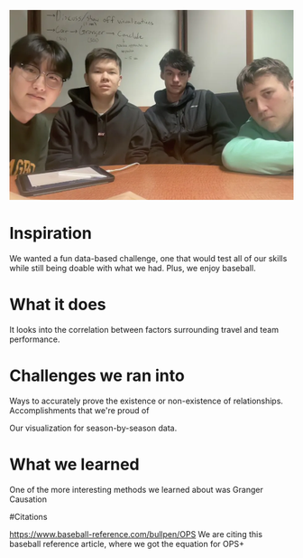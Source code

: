 ![photo](./photo.webp "A photo")


# Inspiration

We wanted a fun data-based challenge, one that would test all of our skills while still being doable with what we had. Plus, we enjoy baseball.


# What it does

It looks into the correlation between factors surrounding travel and team performance.


# Challenges we ran into

Ways to accurately prove the existence or non-existence of relationships.
Accomplishments that we're proud of

Our visualization for season-by-season data.


# What we learned

One of the more interesting methods we learned about was Granger Causation

#Citations

https://www.baseball-reference.com/bullpen/OPS
We are citing this baseball reference article, where we got the equation for OPS+

